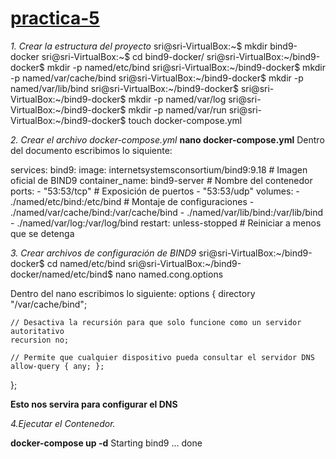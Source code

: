 # [practica-5](https://github.com/leo-dds/practica-5.git)
_1. Crear la estructura del proyecto_
sri@sri-VirtualBox:~$ mkdir bind9-docker
sri@sri-VirtualBox:~$ cd bind9-docker/
sri@sri-VirtualBox:~/bind9-docker$ mkdir -p named/etc/bind
sri@sri-VirtualBox:~/bind9-docker$ mkdir -p named/var/cache/bind
sri@sri-VirtualBox:~/bind9-docker$ mkdir -p named/var/lib/bind
sri@sri-VirtualBox:~/bind9-docker$ 
sri@sri-VirtualBox:~/bind9-docker$ mkdir -p named/var/log
sri@sri-VirtualBox:~/bind9-docker$ mkdir -p named/var/run
sri@sri-VirtualBox:~/bind9-docker$ touch docker-compose.yml

_2. Crear el archivo docker-compose.yml_
**nano docker-compose.yml**
Dentro del documento escribimos lo siquiente:
 
services:
  bind9:
    image: internetsystemsconsortium/bind9:9.18  # Imagen oficial de BIND9
    container_name: bind9-server                # Nombre del contenedor
    ports:
      - "53:53/tcp"                             # Exposición de puertos
      - "53:53/udp"
    volumes:
      - ./named/etc/bind:/etc/bind              # Montaje de configuraciones
      - ./named/var/cache/bind:/var/cache/bind
      - ./named/var/lib/bind:/var/lib/bind
      - ./named/var/log:/var/log/bind
    restart: unless-stopped                     # Reiniciar a menos que se detenga

_3. Crear archivos de configuración de BIND9_
sri@sri-VirtualBox:~/bind9-docker$ cd named/etc/bind 
sri@sri-VirtualBox:~/bind9-docker/named/etc/bind$ nano named.cong.options

Dentro del nano escribimos lo siguiente:
options {
    directory "/var/cache/bind";

    // Desactiva la recursión para que solo funcione como un servidor autoritativo
    recursion no;

    // Permite que cualquier dispositivo pueda consultar el servidor DNS
    allow-query { any; };
};

**Esto nos servira para configurar el DNS**


_4.Ejecutar el Contenedor._

**docker-compose up -d**
Starting bind9 ... done

